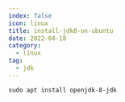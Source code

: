 ```yaml
---
index: false
icon: linux
title: install-jdk8-on-ubuntu
date: 2022-04-18
category:
  - linux
tag:
  - jdk
---
```



```shell
sudo apt install openjdk-8-jdk
```

